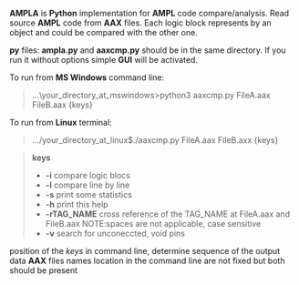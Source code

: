 **AMPLA** is **Python** implementation for **AMPL** code compare/analysis.
Read source **AMPL** code from **AAX** files.
Each logic block represents by an object and could be compared with the other one.

**py** files: **ampla.py** and **aaxcmp.py** should be in the same directory. 
If you run it without options simple **GUI** will be activated.

To run from **MS Windows** command line:
> ...\your_directory_at_mswindows>python3 aaxcmp.py FileA.aax FileB.aax {keys}

To run from **Linux** terminal:
> .../your_directory_at_linux$./aaxcmp.py FileA.aax FileB.axx {keys}

>**keys**
> - **-i** compare logic blocs
> - **-l** compare line by line
> - **-s** print some statistics
> - **-h** print this help
> - **-rTAG_NAME** cross reference of the TAG_NAME at FileA.aax and FileB.aax NOTE:spaces are not applicable, case sensitive
> - **-v** search for unconeccted, void pins

position of the *keys* in command line, determine sequence of the output data
**AAX** files names location in the command line are not fixed but both should be present
